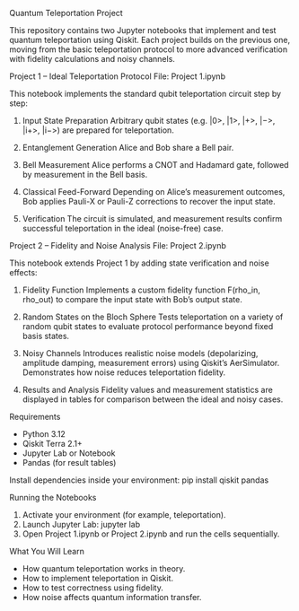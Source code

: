 Quantum Teleportation Project

This repository contains two Jupyter notebooks that implement and test quantum teleportation using Qiskit. Each project builds on the previous one, moving from the basic teleportation protocol to more advanced verification with fidelity calculations and noisy channels.

Project 1 – Ideal Teleportation Protocol
File: Project 1.ipynb

This notebook implements the standard qubit teleportation circuit step by step:

1. Input State Preparation
   Arbitrary qubit states (e.g. |0>, |1>, |+>, |−>, |i+>, |i−>) are prepared for teleportation.

2. Entanglement Generation
   Alice and Bob share a Bell pair.

3. Bell Measurement
   Alice performs a CNOT and Hadamard gate, followed by measurement in the Bell basis.

4. Classical Feed-Forward
   Depending on Alice’s measurement outcomes, Bob applies Pauli-X or Pauli-Z corrections to recover the input state.

5. Verification
   The circuit is simulated, and measurement results confirm successful teleportation in the ideal (noise-free) case.

Project 2 – Fidelity and Noise Analysis
File: Project 2.ipynb

This notebook extends Project 1 by adding state verification and noise effects:

1. Fidelity Function
   Implements a custom fidelity function F(rho_in, rho_out) to compare the input state with Bob’s output state.

2. Random States on the Bloch Sphere
   Tests teleportation on a variety of random qubit states to evaluate protocol performance beyond fixed basis states.

3. Noisy Channels
   Introduces realistic noise models (depolarizing, amplitude damping, measurement errors) using Qiskit’s AerSimulator.
   Demonstrates how noise reduces teleportation fidelity.

4. Results and Analysis
   Fidelity values and measurement statistics are displayed in tables for comparison between the ideal and noisy cases.

Requirements
- Python 3.12
- Qiskit Terra 2.1+
- Jupyter Lab or Notebook
- Pandas (for result tables)

Install dependencies inside your environment:
pip install qiskit pandas

Running the Notebooks
1. Activate your environment (for example, teleportation).
2. Launch Jupyter Lab:
   jupyter lab
3. Open Project 1.ipynb or Project 2.ipynb and run the cells sequentially.

What You Will Learn
- How quantum teleportation works in theory.
- How to implement teleportation in Qiskit.
- How to test correctness using fidelity.
- How noise affects quantum information transfer.
